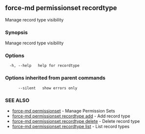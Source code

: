 ## force-md permissionset recordtype

Manage record type visibility

### Synopsis

Manage record type visibility

### Options

```
  -h, --help   help for recordtype
```

### Options inherited from parent commands

```
      --silent   show errors only
```

### SEE ALSO

* [force-md permissionset](force-md_permissionset.md)	 - Manage Permission Sets
* [force-md permissionset recordtype add](force-md_permissionset_recordtype_add.md)	 - Add record type
* [force-md permissionset recordtype delete](force-md_permissionset_recordtype_delete.md)	 - Delete record type
* [force-md permissionset recordtype list](force-md_permissionset_recordtype_list.md)	 - List record types

